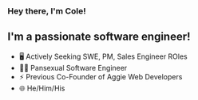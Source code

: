 ### Hey there, I'm Cole!

## I'm a passionate software engineer!

- 🖥️ Actively Seeking SWE, PM, Sales Engineer ROles
- 🏳️‍🌈 Pansexual Software Engineer
- ⚡ Previous Co-Founder of Aggie Web Developers
- 🌐 He/Him/His
